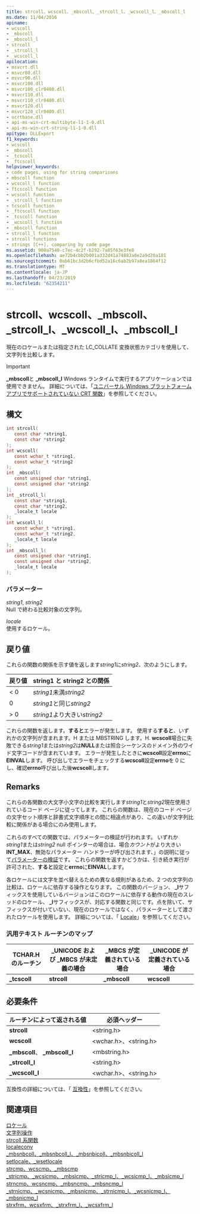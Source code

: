```yaml
---
title: strcoll、wcscoll、_mbscoll、_strcoll_l、_wcscoll_l、_mbscoll_l
ms.date: 11/04/2016
apiname:
- wcscoll
- _mbscoll
- _mbscoll_l
- strcoll
- _strcoll_l
- _wcscoll_l
apilocation:
- msvcrt.dll
- msvcr80.dll
- msvcr90.dll
- msvcr100.dll
- msvcr100_clr0400.dll
- msvcr110.dll
- msvcr110_clr0400.dll
- msvcr120.dll
- msvcr120_clr0400.dll
- ucrtbase.dll
- api-ms-win-crt-multibyte-l1-1-0.dll
- api-ms-win-crt-string-l1-1-0.dll
apitype: DLLExport
f1_keywords:
- wcscoll
- _mbscoll
- _tcscoll
- _ftcscoll
helpviewer_keywords:
- code pages, using for string comparisons
- mbscoll function
- wcscoll_l function
- ftcscoll function
- wcscoll function
- _strcoll_l function
- tcscoll function
- _ftcscoll function
- _tcscoll function
- _wcscoll_l function
- _mbscoll function
- strcoll_l function
- strcoll functions
- strings [C++], comparing by code page
ms.assetid: 900a7540-c7ec-4c2f-b292-7a85f63e3fe8
ms.openlocfilehash: ae72b4cbb2b001a332d41a74883a0e2a9d20a181
ms.sourcegitcommit: 0ab61bc3d2b6cfbd52a16c6ab2b97a8ea1864f12
ms.translationtype: MT
ms.contentlocale: ja-JP
ms.lasthandoff: 04/23/2019
ms.locfileid: "62354211"
---
```

# <a name="strcoll-wcscoll-mbscoll-strcolll-wcscolll-mbscolll"></a>strcoll、wcscoll、_mbscoll、_strcoll_l、_wcscoll_l、_mbscoll_l

現在のロケールまたは指定された LC_COLLATE 変換状態カテゴリを使用して、文字列を比較します。

> [!IMPORTANT]
> **_mbscoll**と **_mbscoll_l** Windows ランタイムで実行するアプリケーションでは使用できません。 詳細については、「[ユニバーサル Windows プラットフォーム アプリでサポートされていない CRT 関数](../../cppcx/crt-functions-not-supported-in-universal-windows-platform-apps.md)」を参照してください。

## <a name="syntax"></a>構文

```C
int strcoll(
   const char *string1,
   const char *string2
);
int wcscoll(
   const wchar_t *string1,
   const wchar_t *string2
);
int _mbscoll(
   const unsigned char *string1,
   const unsigned char *string2
);
int _strcoll_l(
   const char *string1,
   const char *string2,
   _locale_t locale
);
int wcscoll_l(
   const wchar_t *string1,
   const wchar_t *string2,
   _locale_t locale
);
int _mbscoll_l(
   const unsigned char *string1,
   const unsigned char *string2,
   _locale_t locale
);
```

### <a name="parameters"></a>パラメーター

*string1*, *string2*<br/>
Null で終わる比較対象の文字列。

*locale*<br/>
使用するロケール。

## <a name="return-value"></a>戻り値

これらの関数の関係を示す値を返します*string1*に*string2*、次のようにします。

|戻り値|string1 と string2 との関係|
|------------------|----------------------------------------|
|< 0|*string1*未満*string2*|
|0|*string1*と同じ*string2*|
|> 0|*string1*より大きい*string2*|

これらの関数を返します。**すると**エラーが発生します。 使用する**すると**、いずれかの文字列が含まれます。H または MBSTRING します。H. **wcscoll**場合に失敗できる*string1*または*string2*は**NULL**または照合シーケンスのドメイン外のワイド文字コードが含まれています。 エラーが発生したときに**wcscoll**設定**errno**に**EINVAL**します。 呼び出しでエラーをチェックする**wcscoll**設定**errno**を 0 にし、確認**errno**呼び出した後**wcscoll**します。

## <a name="remarks"></a>Remarks

これらの各関数の大文字小文字の比較を実行します*string1*と*string2*現在使用されているコード ページに従ってします。 これらの関数は、現在のコード ページの文字セット順序と辞書式文字順序との間に相違点があり、この違いが文字列比較に関係がある場合にのみ使用します。

これらのすべての関数では、パラメーターの検証が行われます。 いずれか*string1*または*string2* null ポインターの場合は、場合*カウント*がより大きい**INT_MAX**、無効なパラメーター ハンドラーが呼び出されます、」の説明に従って[パラメーターの検証](../../c-runtime-library/parameter-validation.md)です。 これらの関数を返すかどうかは、引き続き実行が許可された、**すると**設定と**errno**に**EINVAL**します。

各ロケールには文字を並べ替えるための異なる規則があるため、2 つの文字列の比較は、ロケールに依存する操作となります。 この関数のバージョン、 **_l**サフィックスを使用しているバージョンはこのロケールに依存する動作の現在のスレッドのロケール、 **_l**サフィックスが、対応する関数と同じです。点を除いて、サフィックスが付いていない、現在のロケールではなく、パラメーターとして渡されたロケールを使用します。 詳細については、「 [Locale](../../c-runtime-library/locale.md)」を参照してください。

### <a name="generic-text-routine-mappings"></a>汎用テキスト ルーチンのマップ

|TCHAR.H のルーチン|_UNICODE および _MBCS が未定義の場合|_MBCS が定義されている場合|_UNICODE が定義されている場合|
|---------------------|------------------------------------|--------------------|-----------------------|
|**_tcscoll**|**strcoll**|**_mbscoll**|**wcscoll**|

## <a name="requirements"></a>必要条件

|ルーチンによって返される値|必須ヘッダー|
|-------------|---------------------|
|**strcoll**|\<string.h>|
|**wcscoll**|\<wchar.h>、\<string.h>|
|**_mbscoll**、 **_mbscoll_l**|\<mbstring.h>|
|**_strcoll_l**|\<string.h>|
|**_wcscoll_l**|\<wchar.h>、\<string.h>|

互換性の詳細については、「 [互換性](../../c-runtime-library/compatibility.md)」を参照してください。

## <a name="see-also"></a>関連項目

[ロケール](../../c-runtime-library/locale.md)<br/>
[文字列操作](../../c-runtime-library/string-manipulation-crt.md)<br/>
[strcoll 系関数](../../c-runtime-library/strcoll-functions.md)<br/>
[localeconv](localeconv.md)<br/>
[_mbsnbcoll、_mbsnbcoll_l、_mbsnbicoll、_mbsnbicoll_l](mbsnbcoll-mbsnbcoll-l-mbsnbicoll-mbsnbicoll-l.md)<br/>
[setlocale、_wsetlocale](setlocale-wsetlocale.md)<br/>
[strcmp、wcscmp、_mbscmp](strcmp-wcscmp-mbscmp.md)<br/>
[_stricmp、_wcsicmp、_mbsicmp、_stricmp_l、_wcsicmp_l、_mbsicmp_l](stricmp-wcsicmp-mbsicmp-stricmp-l-wcsicmp-l-mbsicmp-l.md)<br/>
[strncmp、wcsncmp、_mbsncmp、_mbsncmp_l](strncmp-wcsncmp-mbsncmp-mbsncmp-l.md)<br/>
[_strnicmp、_wcsnicmp、_mbsnicmp、_strnicmp_l、_wcsnicmp_l、_mbsnicmp_l](strnicmp-wcsnicmp-mbsnicmp-strnicmp-l-wcsnicmp-l-mbsnicmp-l.md)<br/>
[strxfrm、wcsxfrm、_strxfrm_l、_wcsxfrm_l](strxfrm-wcsxfrm-strxfrm-l-wcsxfrm-l.md)<br/>
